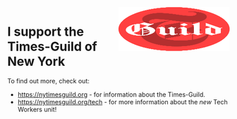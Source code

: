 <img align="right" height="100" width="50%" valign="middle" src="./img/guild-logo-circle.png">

# I support the Times-Guild of New York

To find out more, check out:

 - https://nytimesguild.org - for information about the Times-Guild.
 - https://nytimesguild.org/tech - for more information about the _new_ Tech Workers unit!



